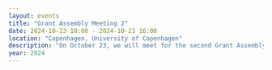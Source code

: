 ```yaml
---
layout: events
title: "Grant Assembly Meeting 2"
date: 2024-10-23 10:00 - 2024-10-23 16:00
location: "Copenhagen, University of Copenhagen"
description: "On October 23, we will meet for the second Grant Assembly Meeting in Copenhagen."
year: 2024
---
```

